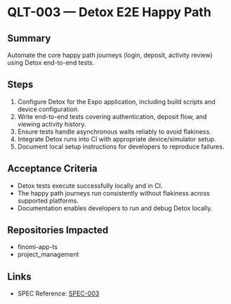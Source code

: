 # QLT-003 — Detox E2E Happy Path

## Summary
Automate the core happy path journeys (login, deposit, activity review) using Detox end-to-end tests.

## Steps
1. Configure Detox for the Expo application, including build scripts and device configuration.
2. Write end-to-end tests covering authentication, deposit flow, and viewing activity history.
3. Ensure tests handle asynchronous waits reliably to avoid flakiness.
4. Integrate Detox runs into CI with appropriate device/simulator setup.
5. Document local setup instructions for developers to reproduce failures.

## Acceptance Criteria
- Detox tests execute successfully locally and in CI.
- The happy path journeys run consistently without flakiness across supported platforms.
- Documentation enables developers to run and debug Detox locally.

## Repositories Impacted
- finomi-app-ts
- project_management

## Links
- SPEC Reference: [SPEC-003](../../SPECS/SPEC-003_FRONTEND_IMPLEMENTATION_GUIDE.md)
